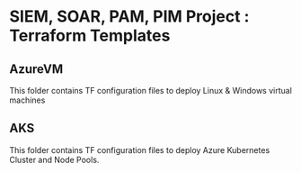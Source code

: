 # SIEM, SOAR, PAM, PIM Project : Terraform Templates

## AzureVM
This folder contains TF configuration files to deploy Linux & Windows virtual machines

## AKS
This folder contains TF configuration files to deploy Azure Kubernetes Cluster and Node Pools.


